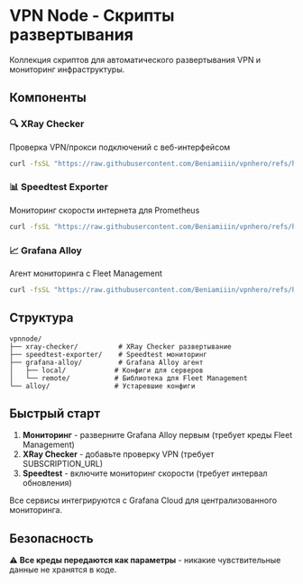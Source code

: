 # VPN Node - Скрипты развертывания

Коллекция скриптов для автоматического развертывания VPN и мониторинг инфраструктуры.

## Компоненты

### 🔍 XRay Checker
Проверка VPN/прокси подключений с веб-интерфейсом
```bash
curl -fsSL "https://raw.githubusercontent.com/Beniamiiin/vpnhero/refs/heads/master/xray-checker/run.sh?$(date +%s)" | bash -s {SUBSCRIPTION_URL}
```

### 📊 Speedtest Exporter  
Мониторинг скорости интернета для Prometheus
```bash
curl -fsSL "https://raw.githubusercontent.com/Beniamiiin/vpnhero/refs/heads/master/speedtest-exporter/run.sh?$(date +%s)" | bash -s {UPDATE_INTERVAL} {SERVER_IDS}
```

### 📈 Grafana Alloy
Агент мониторинга с Fleet Management
```bash
curl -fsSL "https://raw.githubusercontent.com/Beniamiiin/vpnhero/refs/heads/master/grafana-alloy/run.sh?$(date +%s)" | sudo bash -s {FLEET_URL} {FLEET_USERNAME} {FLEET_PASSWORD}
```

## Структура

```
vpnnode/
├── xray-checker/          # XRay Checker развертывание
├── speedtest-exporter/    # Speedtest мониторинг  
├── grafana-alloy/         # Grafana Alloy агент
│   ├── local/            # Конфиги для серверов
│   └── remote/           # Библиотека для Fleet Management
└── alloy/                # Устаревшие конфиги
```

## Быстрый старт

1. **Мониторинг** - разверните Grafana Alloy первым (требует креды Fleet Management)
2. **XRay Checker** - добавьте проверку VPN (требует SUBSCRIPTION_URL)
3. **Speedtest** - включите мониторинг скорости (требует интервал обновления)

Все сервисы интегрируются с Grafana Cloud для централизованного мониторинга.

## Безопасность

⚠️ **Все креды передаются как параметры** - никакие чувствительные данные не хранятся в коде.
